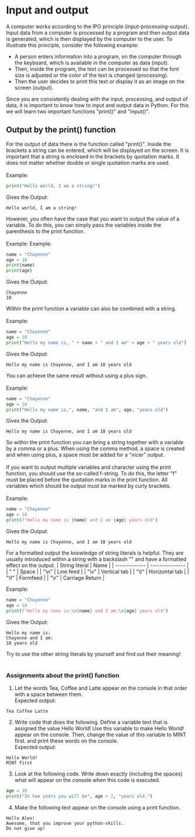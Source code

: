 # Input and output


A computer works according to the IPO principle (input-processing-output). Input data from a computer is processed by a program and then output data is generated, which is then displayed by the computer to the user. To illustrate this principle, consider the following example:
<br>
- A person enters information into a program, on the computer through the keyboard, which is available in the computer as data (input). 
- Then, inside the program, the text can be processed so that the font size is adjusted or the color of the text is changed (processing). 
- Then the user decides to print this text or display it as an image on the screen (output).

Since you are consistently dealing with the input, processing, and output of data, it is important to know how to input and output data in Python. For this we will learn two important functions "print()" and "input()".

## Output by the print() function

For the output of data there is the function called "print()". Inside the brackets a string can be entered, which will be displayed on the screen. It is important that a string is enclosed in the brackets by quotation marks. It does not matter whether double or single quotation marks are used.
<br>
<br>
Example:
```python
print("Hello world, I am a string!")
```
Gives the Output:
```
Hello world, I am a string!
```
However, you often have the case that you want to output the value of a variable. To do this, you can simply pass the variables inside the parenthesis to the print function. 
<br>
<br>
Example:
Example:
```python
name = "Chayenne"
age = 18
print(name)
print(age)
```
Gives the Output:
```
Chayenne
18
```
Within the print function a variable can also be combined with a string.
<br>
<br>
Example:
```python
name = "Chayenne"
age = 18
print("Hello my name is, " + name + " and I am" + age + " years old")
```
Gives the Output:
```
Hello my name is Chayenne, and I am 18 years old
```
You can achieve the same result without using a plus sign.
<br>
<br>
Example:
```python
name = "Chayenne"
age = 18
print("Hello my name is,", name, "and I am", age, "years old")
```
Gives the Output:
```
Hello my name is Chayenne, and I am 18 years old
```
So within the print function you can bring a string together with a variable by a comma or a plus. When using the comma method, a space is created and when using plus, a space must be added for a "nicer" output.
<br>
<br>
If you want to output multiple variables and character using the print function, you should use the so-called f-string. To do this, the letter "f" must be placed before the quotation marks in the print function. All variables which should be output must be marked by curly brackets. 
<br>
<br>
Example:
```python
name = "Chayenne"
age = 18
print(f"Hello my name is {name} and I am {age} years old")
```
Gives the Output:
```
Hello my name is Chayenne, and I am 18 years old
```
For a formatted output the knowledge of string literals is helpful. They are usually introduced within a string with a backslash "\" and have a formatted effect on the output.
| String literal  | Name |
| ------------- | --------------- |
| " "           | Space           |
| "\n"          | Line feed       |
| "\v"          | Vertical tab    |
| "\t"          | Horizontal tab  |
| "\f"          | Formfeed        |
| "\r"          | Carriage Return |

Example:
```python
name = "Chayenne"
age = 18
print(f"Hello my name is:\n{name} and I am:\n{age} years old")
```
Gives the Output:
```
Hello my name is:
Chayenne and I am:
18 years old
```
Try to use the other string literals by yourself and find out their meaning!
<br>
<br>
### Assignments about the print() function

1. Let the words Tea, Coffee and Latte appear on the console in that order with a space between them. 
<br> Expected output:
```
Tea Coffee Latte
```
2. Write code that does the following. Define a variable text that is assigned the value Hello World! Use this variable to make Hello World! appear on the console. Then, change the value of this variable to MINT first. and print these words on the console. 
<br> Expected output:
```
Hello World!
MINT first
```
3. Look at the following code. Write down exactly (including the spaces) what will appear on the console when this code is executed. 
```python
age = 30
print("In two years you will be", age + 2, "years old.")
```
4. Make the following text appear on the console using a print function. 
```
Hello Alex!
Awesome, that you improve your python-skills.
Do not give up!
```
